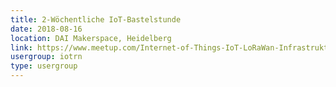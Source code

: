 ```yaml
---
title: 2-Wöchentliche IoT-Bastelstunde
date: 2018-08-16
location: DAI Makerspace, Heidelberg
link: https://www.meetup.com/Internet-of-Things-IoT-LoRaWan-Infrastruktur-4-RheinNeckar/events/wgskdpyxlbvb/
usergroup: iotrn
type: usergroup
---
```

